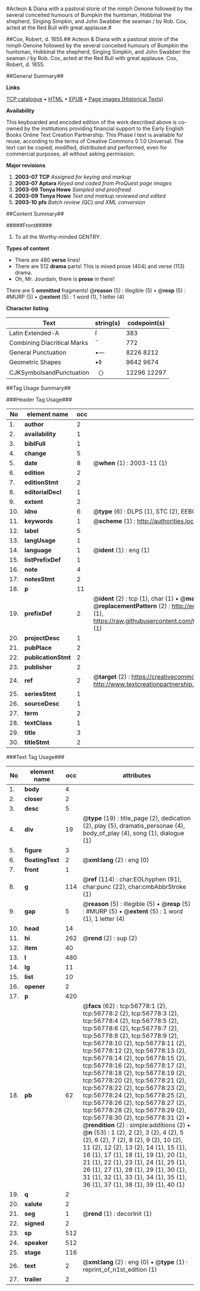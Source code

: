 #Acteon & Diana with a pastoral storie of the nimph Oenone followed by the several conceited humours of Bumpkin the huntsman, Hobbinal the shepherd, Singing Simpkin, and John Swabber the seaman / by Rob. Cox, acted at the Red Bull with great applause.#

##Cox, Robert, d. 1655.##
Acteon & Diana with a pastoral storie of the nimph Oenone followed by the several conceited humours of Bumpkin the huntsman, Hobbinal the shepherd, Singing Simpkin, and John Swabber the seaman / by Rob. Cox, acted at the Red Bull with great applause.
Cox, Robert, d. 1655.

##General Summary##

**Links**

[TCP catalogue](http://www.ota.ox.ac.uk/tcp/)  • 
[HTML](http://tei.it.ox.ac.uk/tcp/Texts-HTML/free/A34/A34847.html)  • 
[EPUB](http://tei.it.ox.ac.uk/tcp/Texts-EPUB/free/A34/A34847.epub) • 
[Page images (Historical Texts)](https://data.historicaltexts.jisc.ac.uk/view?pubId=eebo-12241232e&pageId=eebo-12241232e-56778-1)

**Availability**

This keyboarded and encoded edition of the
	       work described above is co-owned by the institutions
	       providing financial support to the Early English Books
	       Online Text Creation Partnership. This Phase I text is
	       available for reuse, according to the terms of Creative
	       Commons 0 1.0 Universal. The text can be copied,
	       modified, distributed and performed, even for
	       commercial purposes, all without asking permission.

**Major revisions**

1. __2003-07__ __TCP__ *Assigned for keying and markup*
1. __2003-07__ __Aptara__ *Keyed and coded from ProQuest page images*
1. __2003-09__ __Tonya Howe__ *Sampled and proofread*
1. __2003-09__ __Tonya Howe__ *Text and markup reviewed and edited*
1. __2003-10__ __pfs__ *Batch review (QC) and XML conversion*

##Content Summary##

#####Front#####

1. To all the Worthy-minded
GENTRY.

**Types of content**

  * There are 480 **verse** lines!
  * There are 512 **drama** parts! This is mixed prose (404) and verse (113) drama.
  * Oh, Mr. Jourdain, there is **prose** in there!

There are 5 **ommitted** fragments! 
 @__reason__ (5) : illegible (5)  •  @__resp__ (5) : #MURP (5)  •  @__extent__ (5) : 1 word (1), 1 letter (4)

**Character listing**


|Text|string(s)|codepoint(s)|
|---|---|---|
|Latin Extended-A|ſ|383|
|Combining             Diacritical Marks|̄|772|
|General Punctuation|•—|8226 8212|
|Geometric Shapes|▪◊|9642 9674|
|CJKSymbolsandPunctuation|〈〉|12296 12297|

##Tag Usage Summary##

###Header Tag Usage###

|No|element name|occ|attributes|
|---|---|---|---|
|1.|__author__|2||
|2.|__availability__|1||
|3.|__biblFull__|1||
|4.|__change__|5||
|5.|__date__|8| @__when__ (1) : 2003-11 (1)|
|6.|__edition__|2||
|7.|__editionStmt__|2||
|8.|__editorialDecl__|1||
|9.|__extent__|2||
|10.|__idno__|6| @__type__ (6) : DLPS (1), STC (2), EEBO-CITATION (1), OCLC (1), VID (1)|
|11.|__keywords__|1| @__scheme__ (1) : http://authorities.loc.gov/ (1)|
|12.|__label__|5||
|13.|__langUsage__|1||
|14.|__language__|1| @__ident__ (1) : eng (1)|
|15.|__listPrefixDef__|1||
|16.|__note__|4||
|17.|__notesStmt__|2||
|18.|__p__|11||
|19.|__prefixDef__|2| @__ident__ (2) : tcp (1), char (1)  •  @__matchPattern__ (2) : ([0-9\-]+):([0-9IVX]+) (1), (.+) (1)  •  @__replacementPattern__ (2) : http://eebo.chadwyck.com/downloadtiff?vid=$1&page=$2 (1), https://raw.githubusercontent.com/textcreationpartnership/Texts/master/tcpchars.xml#$1 (1)|
|20.|__projectDesc__|1||
|21.|__pubPlace__|2||
|22.|__publicationStmt__|2||
|23.|__publisher__|2||
|24.|__ref__|2| @__target__ (2) : https://creativecommons.org/publicdomain/zero/1.0/ (1), http://www.textcreationpartnership.org/docs/. (1)|
|25.|__seriesStmt__|1||
|26.|__sourceDesc__|1||
|27.|__term__|2||
|28.|__textClass__|1||
|29.|__title__|3||
|30.|__titleStmt__|2||


###Text Tag Usage###

|No|element name|occ|attributes|
|---|---|---|---|
|1.|__body__|4||
|2.|__closer__|2||
|3.|__desc__|5||
|4.|__div__|19| @__type__ (19) : title_page (2), dedication (2), play (5), dramatis_personae (4), body_of_play (4), song (1), dialogue (1)|
|5.|__figure__|3||
|6.|__floatingText__|2| @__xml:lang__ (2) : eng (0)|
|7.|__front__|1||
|8.|__g__|114| @__ref__ (114) : char:EOLhyphen (91), char:punc (22), char:cmbAbbrStroke (1)|
|9.|__gap__|5| @__reason__ (5) : illegible (5)  •  @__resp__ (5) : #MURP (5)  •  @__extent__ (5) : 1 word (1), 1 letter (4)|
|10.|__head__|14||
|11.|__hi__|262| @__rend__ (2) : sup (2)|
|12.|__item__|40||
|13.|__l__|480||
|14.|__lg__|11||
|15.|__list__|10||
|16.|__opener__|2||
|17.|__p__|420||
|18.|__pb__|62| @__facs__ (62) : tcp:56778:1 (2), tcp:56778:2 (2), tcp:56778:3 (2), tcp:56778:4 (2), tcp:56778:5 (2), tcp:56778:6 (2), tcp:56778:7 (2), tcp:56778:8 (2), tcp:56778:9 (2), tcp:56778:10 (2), tcp:56778:11 (2), tcp:56778:12 (2), tcp:56778:13 (2), tcp:56778:14 (2), tcp:56778:15 (2), tcp:56778:16 (2), tcp:56778:17 (2), tcp:56778:18 (2), tcp:56778:19 (2), tcp:56778:20 (2), tcp:56778:21 (2), tcp:56778:22 (2), tcp:56778:23 (2), tcp:56778:24 (2), tcp:56778:25 (2), tcp:56778:26 (2), tcp:56778:27 (2), tcp:56778:28 (2), tcp:56778:29 (2), tcp:56778:30 (2), tcp:56778:31 (2)  •  @__rendition__ (2) : simple:additions (2)  •  @__n__ (53) : 1 (2), 2 (2), 3 (2), 4 (2), 5 (2), 6 (2), 7 (2), 8 (2), 9 (2), 10 (2), 11 (2), 12 (2), 13 (2), 14 (1), 15 (1), 16 (1), 17 (1), 18 (1), 19 (1), 20 (1), 21 (1), 22 (1), 23 (1), 24 (1), 25 (1), 26 (1), 27 (1), 28 (1), 29 (1), 30 (1), 31 (1), 32 (1), 33 (1), 34 (1), 35 (1), 36 (1), 37 (1), 38 (1), 39 (1), 40 (1)|
|19.|__q__|2||
|20.|__salute__|2||
|21.|__seg__|1| @__rend__ (1) : decorInit (1)|
|22.|__signed__|2||
|23.|__sp__|512||
|24.|__speaker__|512||
|25.|__stage__|116||
|26.|__text__|2| @__xml:lang__ (2) : eng (0)  •  @__type__ (1) : reprint_of_n1st_edition (1)|
|27.|__trailer__|2||
